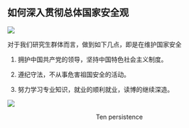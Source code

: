## 如何深入贯彻总体国家安全观

<div grid="~ cols-2 gap-4">
<div text-sm>

![](https://vip2.loli.io/2023/11/04/jPVpkeNbxiSIYDA.webp)

对于我们研究生群体而言，做到如下几点，即是在维护国家安全

1. 拥护中国共产党的领导，坚持中国特色社会主义制度。

2. 遵纪守法，不从事危害祖国安全的活动。

3. 努力学习专业知识，就业的顺利就业，读博的继续深造。

</div>

<div flex flex-col justify-center items-center mx-20>

![](https://vip2.loli.io/2023/11/04/XYbFh3sRBPZQum4.webp)

<center text-sm>Ten persistence</center>

</div>

</div>

<!-- 

书本上有10个坚持的表述，大家可以自行研究。

在我看来，......

 -->